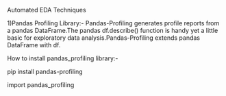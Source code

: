 Automated EDA Techniques

1)Pandas Profiling Library:-
Pandas-Profiling generates profile reports from a pandas DataFrame.The pandas df.describe() function is handy yet a little basic for exploratory data analysis.Pandas-Profiling extends pandas DataFrame with df.

How to install pandas_profiling library:-

pip install pandas-profiling

import pandas_profiling

